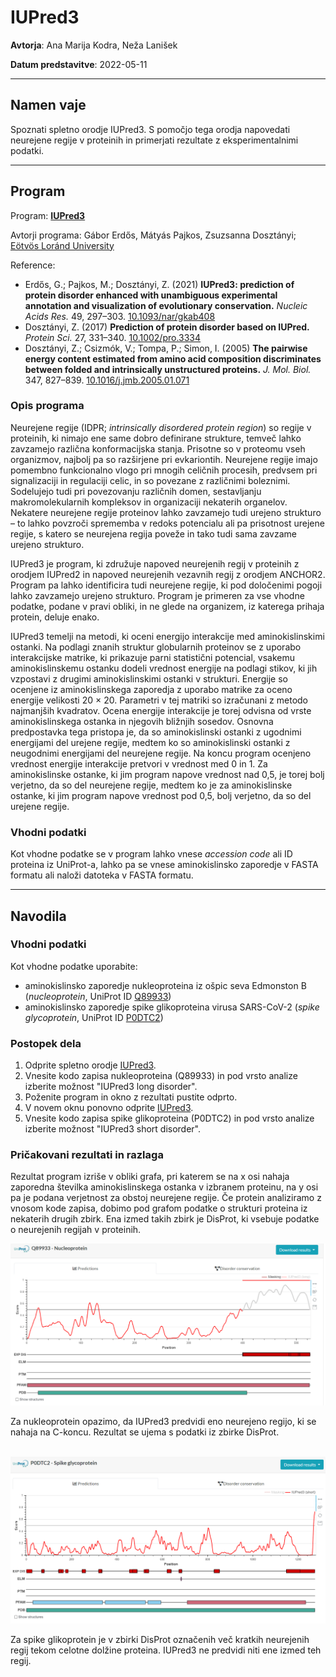 # IUPred3

**Avtorja**: Ana Marija Kodra, Neža Lanišek

**Datum predstavitve**: 2022-05-11

---
## Namen vaje
Spoznati spletno orodje IUPred3. S pomočjo tega orodja napovedati neurejene regije v proteinih in primerjati rezultate z eksperimentalnimi podatki.

---
## Program

Program: **[IUPred3](https://iupred3.elte.hu/)**

Avtorji programa: Gábor Erdős, Mátyás Pajkos, Zsuzsanna Dosztányi; [Eötvös Loránd University](https://www.elte.hu/en/)

Reference:
* Erdős, G.; Pajkos, M.; Dosztányi, Z. (2021) **IUPred3: prediction of protein disorder enhanced with unambiguous experimental annotation and visualization of evolutionary conservation.** *Nucleic Acids Res.* 49, 297–303. [10.1093/nar/gkab408](https://doi.org/10.1093/nar/gkab408)
* Dosztányi, Z. (2017) **Prediction of protein disorder based on IUPred.** *Protein Sci.* 27, 331–340. [10.1002/pro.3334](https://doi.org/10.1002/pro.3334)
* Dosztányi, Z.; Csizmók, V.; Tompa, P.; Simon, I. (2005) **The pairwise energy content estimated from amino acid composition discriminates between folded and intrinsically unstructured proteins.** *J. Mol. Biol.* 347, 827–839. [10.1016/j.jmb.2005.01.071](https://doi.org/10.1016/j.jmb.2005.01.071)


### Opis programa

Neurejene regije (IDPR; *intrinsically disordered protein region*) so regije v proteinih, ki nimajo ene same dobro definirane strukture, temveč lahko zavzamejo različna konformacijska stanja. Prisotne so v proteomu vseh organizmov, najbolj pa so razširjene pri evkariontih. Neurejene regije imajo pomembno funkcionalno vlogo pri mnogih celičnih procesih, predvsem pri signalizaciji in regulaciji celic, in so povezane z različnimi boleznimi. Sodelujejo tudi pri povezovanju različnih domen, sestavljanju makromolekularnih kompleksov in organizaciji nekaterih organelov. Nekatere neurejene regije proteinov lahko zavzamejo tudi urejeno strukturo – to lahko povzroči sprememba v redoks potencialu ali pa prisotnost urejene regije, s katero se neurejena regija poveže in tako tudi sama zavzame urejeno strukturo.

IUPred3 je program, ki združuje napoved neurejenih regij v proteinih z orodjem IUPred2 in napoved neurejenih vezavnih regij z orodjem ANCHOR2. Program pa lahko identificira tudi neurejene regije, ki pod določenimi pogoji lahko zavzamejo urejeno strukturo. Program je primeren za vse vhodne podatke, podane v pravi obliki, in ne glede na organizem, iz katerega prihaja protein, deluje enako.

IUPred3 temelji na metodi, ki oceni energijo interakcije med aminokislinskimi ostanki. Na podlagi znanih struktur globularnih proteinov se z uporabo interakcijske matrike, ki prikazuje parni statistični potencial, vsakemu aminokislinskemu ostanku dodeli vrednost energije na podlagi stikov, ki jih vzpostavi z drugimi aminokislinskimi ostanki v strukturi. Energije so ocenjene iz aminokislinskega zaporedja z uporabo matrike za oceno energije velikosti 20 × 20. Parametri v tej matriki so izračunani z metodo najmanjših kvadratov. Ocena energije interakcije je torej odvisna od vrste aminokislinskega ostanka in njegovih bližnjih sosedov. Osnovna predpostavka tega pristopa je, da so aminokislinski ostanki z ugodnimi energijami del urejene regije, medtem ko so aminokislinski ostanki z neugodnimi energijami del neurejene regije. Na koncu program ocenjeno vrednost energije interakcije pretvori v vrednost med 0 in 1. Za aminokislinske ostanke, ki jim program napove vrednost nad 0,5, je torej bolj verjetno, da so del neurejene regije, medtem ko je za aminokislinske ostanke, ki jim program napove vrednost pod 0,5, bolj verjetno, da so del urejene regije.

### Vhodni podatki

Kot vhodne podatke se v program lahko vnese *accession code* ali ID proteina iz UniProt-a, lahko pa se vnese aminokislinsko zaporedje v FASTA formatu ali naloži datoteka v FASTA formatu.

---
## Navodila

### Vhodni podatki

Kot vhodne podatke uporabite:
* aminokislinsko zaporedje nukleoproteina iz ošpic seva Edmonston B (*nucleoprotein*, UniProt ID [Q89933](https://www.uniprot.org/uniprot/Q89933))
* aminokislinsko zaporedje spike glikoproteina virusa SARS-CoV-2 (*spike glycoprotein*, UniProt ID [P0DTC2](https://www.uniprot.org/uniprot/P0DTC2))

### Postopek dela

1. Odprite spletno orodje [IUPred3](https://iupred3.elte.hu/).
2. Vnesite kodo zapisa  nukleoproteina (Q89933) in pod vrsto analize izberite možnost "IUPred3 long disorder".
3. Poženite program in okno z rezultati pustite odprto.
4. V novem oknu ponovno odprite [IUPred3](https://iupred3.elte.hu/).
5. Vnesite kodo zapisa spike glikoproteina (P0DTC2) in pod vrsto analize izberite možnost "IUPred3 short disorder".

### Pričakovani rezultati in razlaga

Rezultat program izriše v obliki grafa, pri katerem se na x osi nahaja zaporedna številka aminokislinskega ostanka v izbranem proteinu, na y osi pa je podana verjetnost za obstoj neurejene regije. Če protein analiziramo z vnosom kode zapisa, dobimo pod grafom podatke o strukturi proteina iz nekaterih drugih zbirk. Ena izmed takih zbirk je DisProt, ki vsebuje podatke o neurejenih regijah v proteinih.

![Rezultat za nukleoprotein](s22-iupred3-rezultat_pravilen.png)

Za nukleoprotein opazimo, da IUPred3 predvidi eno neurejeno regijo, ki se nahaja na C-koncu. Rezultat se ujema s podatki iz zbirke DisProt.
<br/><br/>




![Rezultat za spike glikoprotein](s22-iupred3-rezultat_napacen.png)

Za spike glikoprotein je v zbirki DisProt označenih več kratkih neurejenih regij tekom celotne dolžine proteina. IUPred3 ne predvidi niti ene izmed teh regij.


